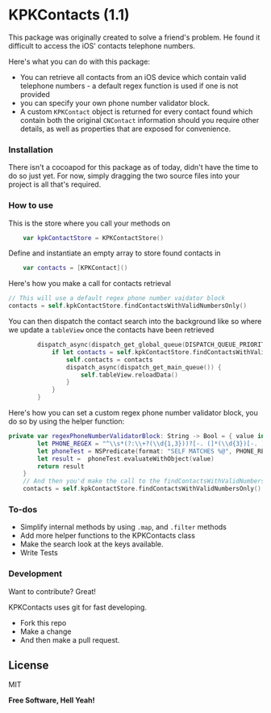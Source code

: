 # KPKContacts (1.1)

This package was originally created to solve a friend's problem. He found it difficult to access the iOS' contacts telephone numbers.

Here's what you can do with this package:

  - You can retrieve all contacts from an iOS device which contain valid telephone numbers - a default regex function is used if one is not provided
  - you can specify your own phone number validator block.
  - A custom `KPKContact` object is returned for every contact found which contain both the original `CNContact` information should you require other details, as well as properties that are exposed for convenience.

### Installation

There isn't a cocoapod for this package as of today, didn't have the time to do so just yet. 
For now, simply dragging the two source files into your project is all that's required.

### How to use
This is the store where you call your methods on
```Swift
    var kpkContactStore = KPKContactStore()
```
Define and instantiate an empty array to store found contacts in
```Swift
    var contacts = [KPKContact]()
```
Here's how you make a call for contacts retrieval

```Swift
// This will use a default regex phone number vaidator block
contacts = self.kpkContactStore.findContactsWithValidNumbersOnly()
```
You can then dispatch the contact search into the background like so where we update a `tableView` once the contacts have been retrieved
```Swift
        dispatch_async(dispatch_get_global_queue(DISPATCH_QUEUE_PRIORITY_DEFAULT, 0)) {
            if let contacts = self.kpkContactStore.findContactsWithValidNumbersOnly() {
                self.contacts = contacts
                dispatch_async(dispatch_get_main_queue()) {
                    self.tableView.reloadData()
                }
            }
        }
```
Here's how you can set a custom regex phone number validator block, you do so by using the helper function:
```swift
private var regexPhoneNumberValidatorBlock: String -> Bool = { value in
        let PHONE_REGEX = "^\\s*(?:\\+?(\\d{1,3}))?[-. (]*(\\d{3})[-. )]*(\\d{3})[-. ]*(\\d{4})(?: *x(\\d+))?\\s*$"
        let phoneTest = NSPredicate(format: "SELF MATCHES %@", PHONE_REGEX)
        let result =  phoneTest.evaluateWithObject(value)
        return result
    }
    // And then you'd make the call to the findContactsWithValidNumbersOnly method
    contacts = self.kpkContactStore.findContactsWithValidNumbersOnly()
```

### To-dos
+ Simplify internal methods by using `.map`, and `.filter` methods
+ Add more helper functions to the KPKContacts class
+ Make the search look at the keys available.
+ Write Tests

### Development

Want to contribute? Great!

KPKContacts uses git for fast developing.
+ Fork this repo
+ Make a change
+ And then make a pull request.


License
----

MIT


**Free Software, Hell Yeah!**
